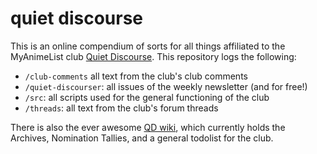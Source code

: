 quiet discourse
===================

This is an online compendium of sorts for all things affiliated to the MyAnimeList club [Quiet Discourse](http://myanimelist.net/clubs.php?cid=40791). This repository logs the following:

* `/club-comments` all text from the club's club comments
* `/quiet-discourser`: all issues of the weekly newsletter (and for free!)
* `/src`: all scripts used for the general functioning of the club
* `/threads`: all text from the club's forum threads

There is also the ever awesome [QD wiki](https://github.com/nil-/quiet-discourse/wiki/_pages), which currently holds the Archives, Nomination Tallies, and a general todolist for the club.
